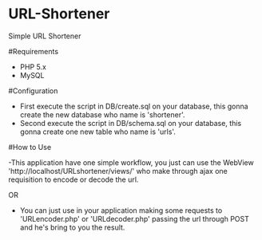 # URL-Shortener
Simple URL Shortener

#Requirements
- PHP 5.x
- MySQL

#Configuration

- First execute the script in DB/create.sql on your database, this gonna create the new database who name is 'shortener'.
- Second execute the script in DB/schema.sql on your database, this gonna create one new table who name is 'urls'.

#How to Use

-This application have one simple workflow, you just can use the WebView 'http://localhost/URLshortener/views/' who make through ajax one requisition to encode or decode the url.

OR

- You can just use in your application making some requests to 'URLencoder.php' or 'URLdecoder.php' passing the url through POST and he's bring to you the result. 

